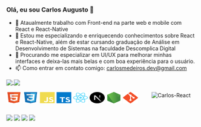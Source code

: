 ### Olá, eu sou Carlos Augusto 👋

- 🔭 Ataualmente trabalho com Front-end na parte web e mobile com React e React-Native
- 🌱 Estou me especializando e enriquecendo conhecimentos sobre React e React-Native, além de estar cursando graduação de Análise em Desenvolvimento de Sistemas na faculdade Descomplica Digital
- 🤔 Procurando me especializar em UI/UX para melhorar minhas interfaces e deixa-las mais belas e com boa experiência para o usuário.
- 📫 Como entrar em contato comigo: carlosmedeiros.dev@gmail.com

<a href="https://github.com/carlosaugusto25/github-readme-stats">
  <img height=200 align="center" src="https://github-readme-stats.vercel.app/api?username=carlosaugusto25&theme=dracula&show_icons=true" />
</a>
<a href="https://github.com/carlosaugusto25/convoychat">
  <img height=200 align="center" src="https://github-readme-stats.vercel.app/api/top-langs?username=carlosaugusto25&layout=compact&langs_count=8&card_width=320&theme=dracula&show_icons=true" />
</a>

<div style="display: inline_block"><br>
  <img align="center" alt="Carlos-HTML" height="30" width="40" src="https://raw.githubusercontent.com/devicons/devicon/master/icons/html5/html5-original.svg">
  <img align="center" alt="Carlos-CSS" height="30" width="40" src="https://raw.githubusercontent.com/devicons/devicon/master/icons/css3/css3-original.svg">
  <img align="center" alt="Carlos-Js" height="30" width="40" src="https://raw.githubusercontent.com/devicons/devicon/master/icons/javascript/javascript-plain.svg">
  <img align="center" alt="Carlos-Ts" height="30" width="40" src="https://raw.githubusercontent.com/devicons/devicon/master/icons/typescript/typescript-plain.svg">
  <img align="center" alt="Carlos-React" height="30" width="40" src="https://raw.githubusercontent.com/devicons/devicon/master/icons/react/react-original.svg">
  <img align="center" alt="Carlos-React" height="30" width="40" src="https://raw.githubusercontent.com/devicons/devicon/master/icons/nextjs/nextjs-original.svg">
  <img align="center" alt="Carlos-React" height="30" width="40" src="https://raw.githubusercontent.com/devicons/devicon/master/icons/nodejs/nodejs-original.svg">
  <img align="center" alt="Carlos-React" height="30" width="40" src="https://raw.githubusercontent.com/devicons/devicon/master/icons/git/git-original.svg">
  <img align="right" alt="Carlos-React" height="120" width="120" src="https://th.bing.com/th/id/OIG3.PfJabmwt1KghLE.WunQx?w=1024&h=1024&rs=1&pid=ImgDetMain">
 
</div>
  
  ##

  <div> 
  <a href="https://instagram.com/carlosaugusto.dev" target="_blank"><img src="https://img.shields.io/badge/-Instagram-%23E4405F?style=for-the-badge&logo=instagram&logoColor=white" target="_blank"></a>
 <a href="https://discord.gg/687694859129061427" target="_blank"><img src="https://img.shields.io/badge/Discord-7289DA?style=for-the-badge&logo=discord&logoColor=white" target="_blank"></a> 
  <a href = "mailto:carlosmedeiros.dev@gmail.com"><img src="https://img.shields.io/badge/-Gmail-%23333?style=for-the-badge&logo=gmail&logoColor=white" target="_blank"></a>
  <a href="https://www.linkedin.com/in/carlos-augusto-dev/" target="_blank"><img src="https://img.shields.io/badge/-LinkedIn-%230077B5?style=for-the-badge&logo=linkedin&logoColor=white" target="_blank"></a> 
  
</div>
